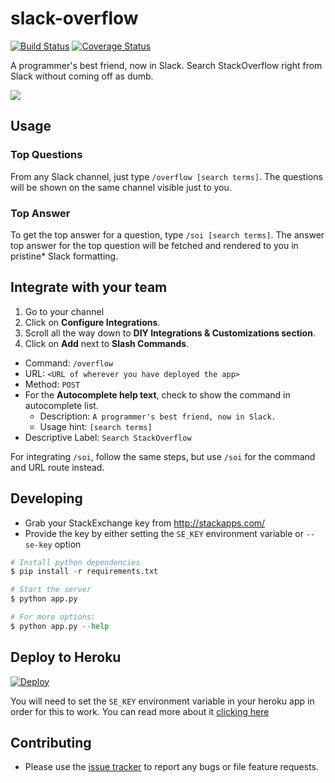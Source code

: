 # slack-overflow

[![Build Status](https://travis-ci.org/hfaran/slack-overflow.svg?branch=develop)](https://travis-ci.org/hfaran/slack-overflow)
[![Coverage Status](https://coveralls.io/repos/hfaran/slack-overflow/badge.svg?branch=develop&service=github)](https://coveralls.io/github/hfaran/slack-overflow?branch=develop)

A programmer's best friend, now in Slack. Search StackOverflow right from Slack without coming off as dumb.

![](http://i.imgur.com/c9HuKw8.gif)


## Usage

### Top Questions

From any Slack channel, just type `/overflow [search terms]`. The questions will be shown on the same channel visible just to you.

### Top Answer

To get the top answer for a question, type `/soi [search terms]`. The answer
top answer for the top question will be fetched and rendered to you
in pristine\* Slack formatting.


## Integrate with your team

1. Go to your channel
2. Click on **Configure Integrations**.
3. Scroll all the way down to **DIY Integrations & Customizations section**.
4. Click on **Add** next to **Slash Commands**.
  - Command: `/overflow`
  - URL: `<URL of wherever you have deployed the app>`
  - Method: `POST`
  - For the **Autocomplete help text**, check to show the command in autocomplete list.
    - Description: `A programmer's best friend, now in Slack.`
    - Usage hint: `[search terms]`
  - Descriptive Label: `Search StackOverflow`

For integrating `/soi`, follow the same steps, but use `/soi` for the command
and URL route instead.

## Developing

* Grab your StackExchange key from http://stackapps.com/
* Provide the key by either setting the `SE_KEY` environment variable or
`--se-key` option

```python
# Install python dependencies
$ pip install -r requirements.txt

# Start the server
$ python app.py

# For more options:
$ python app.py --help
```

## Deploy to Heroku

[![Deploy](https://www.herokucdn.com/deploy/button.png)](https://heroku.com/deploy)

You will need to set the `SE_KEY` environment variable in your heroku app in order for this to work. You can read more about it [clicking here](https://devcenter.heroku.com/articles/config-vars#setting-up-config-vars-for-a-deployed-application)


## Contributing

- Please use the [issue tracker](https://github.com/hfaran/slack-overflow/issues) to report any bugs or file feature requests.
